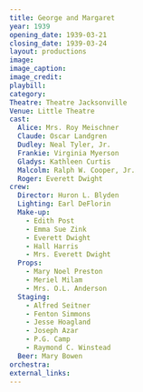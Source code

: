 ```yaml
---
title: George and Margaret
year: 1939
opening_date: 1939-03-21
closing_date: 1939-03-24
layout: productions
image:
image_caption:
image_credit:
playbill: 
category: 
Theatre: Theatre Jacksonville
Venue: Little Theatre
cast:
  Alice: Mrs. Roy Meischner
  Claude: Oscar Landgren
  Dudley: Neal Tyler, Jr.
  Frankie: Virginia Myerson
  Gladys: Kathleen Curtis
  Malcolm: Ralph W. Cooper, Jr.
  Roger: Everett Dwight
crew:
  Director: Huron L. Blyden
  Lighting: Earl DeFlorin
  Make-up:
    - Edith Post
    - Emma Sue Zink
    - Everett Dwight
    - Hall Harris
    - Mrs. Everett Dwight
  Props:
    - Mary Noel Preston
    - Meriel Milam
    - Mrs. O.L. Anderson
  Staging:
    - Alfred Seitner
    - Fenton Simmons
    - Jesse Hoagland
    - Joseph Azar
    - P.G. Camp
    - Raymond C. Winstead
  Beer: Mary Bowen
orchestra:
external_links:
---
```


